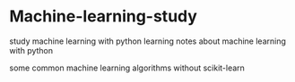 # Machine-learning-study
study machine learning with python
learning notes about machine learning with python

some common machine learning algorithms without scikit-learn
